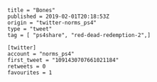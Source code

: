 ```
title = "Bones"
published = 2019-02-01T20:18:53Z
origin = "twitter-norms_ps4"
type = "tweet"
tag = [ "ps4share", "red-dead-redemption-2",]

[twitter]
account = "norms_ps4"
first_tweet = "1091430707661021184"
retweets = 0
favourites = 1
```

<p class='image'><img src='https://mnf.m17s.net/2019/02/01/DyWKcS9XcAAoM3m.jpg' alt=''></p>

